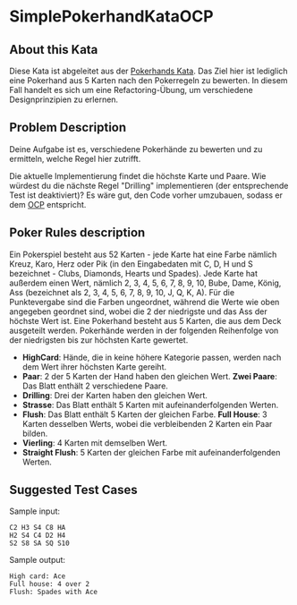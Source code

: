 # SimplePokerhandKataOCP

## About this Kata

Diese Kata ist abgeleitet aus der [Pokerhands Kata](https://codingdojo.org/kata/PokerHands/). Das Ziel hier ist lediglich eine Pokerhand aus 5 Karten nach den Pokerregeln zu bewerten.
In diesem Fall handelt es sich um eine Refactoring-Übung, um verschiedene Designprinzipien zu erlernen. 

## Problem Description
Deine Aufgabe ist es, verschiedene Pokerhände zu bewerten und zu ermitteln, welche Regel hier zutrifft.

Die aktuelle Implementierung findet die höchste Karte und Paare. Wie würdest du die nächste Regel "Drilling" implementieren (der entsprechende Test ist deaktiviert)?
Es wäre gut, den Code vorher umzubauen, sodass er dem [OCP](https://de.wikipedia.org/wiki/Open-Closed-Prinzip) entspricht.

## Poker Rules description

Ein Pokerspiel besteht aus 52 Karten - jede Karte hat eine Farbe nämlich Kreuz, Karo, Herz oder Pik (in den Eingabedaten mit C, D, H und S bezeichnet - Clubs, Diamonds, Hearts und Spades). Jede Karte hat außerdem einen Wert, nämlich 2, 3, 4, 5, 6, 7, 8, 9, 10, Bube, Dame, König, Ass (bezeichnet als 2, 3, 4, 5, 6, 7, 8, 9, 10, J, Q, K, A). Für die Punktevergabe sind die Farben ungeordnet, während die Werte wie oben angegeben geordnet sind, wobei die 2 der niedrigste und das Ass der höchste Wert ist.
Eine Pokerhand besteht aus 5 Karten, die aus dem Deck ausgeteilt werden. Pokerhände werden in der folgenden Reihenfolge von der niedrigsten bis zur höchsten Karte gewertet.

* **HighCard**: Hände, die in keine höhere Kategorie passen, werden nach dem Wert ihrer höchsten Karte gereiht.
* **Paar**: 2 der 5 Karten der Hand haben den gleichen Wert.
  **Zwei Paare**: Das Blatt enthält 2 verschiedene Paare.
* **Drilling**: Drei der Karten haben den gleichen Wert.
* **Strasse**: Das Blatt enthält 5 Karten mit aufeinanderfolgenden Werten.
* **Flush**: Das Blatt enthält 5 Karten der gleichen Farbe.
  **Full House**: 3 Karten desselben Werts, wobei die verbleibenden 2 Karten ein Paar bilden.
* **Vierling**: 4 Karten mit demselben Wert.
* **Straight Flush**: 5 Karten der gleichen Farbe mit aufeinanderfolgenden Werten.

## Suggested Test Cases

Sample input:

```
C2 H3 S4 C8 HA
H2 S4 C4 D2 H4
S2 S8 SA SQ S10
```

Sample output:

```
High card: Ace 
Full house: 4 over 2 
Flush: Spades with Ace
```
